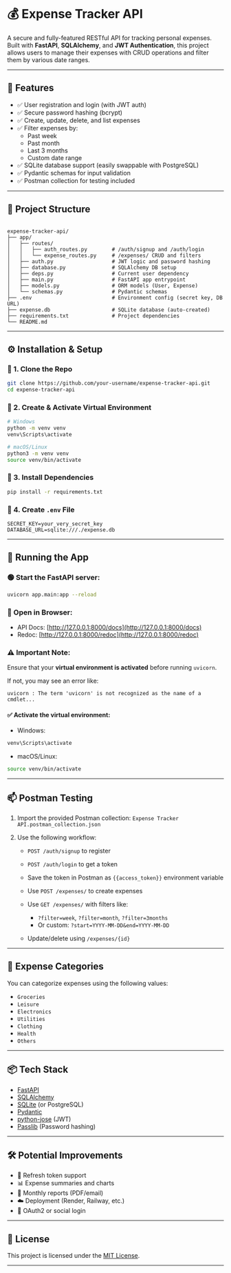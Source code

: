 # 💰 Expense Tracker API

A secure and fully-featured RESTful API for tracking personal expenses. Built with **FastAPI**, **SQLAlchemy**, and **JWT Authentication**, this project allows users to manage their expenses with CRUD operations and filter them by various date ranges.

---

## 🚀 Features

- ✅ User registration and login (with JWT auth)
- ✅ Secure password hashing (bcrypt)
- ✅ Create, update, delete, and list expenses
- ✅ Filter expenses by:
  - Past week
  - Past month
  - Last 3 months
  - Custom date range
- ✅ SQLite database support (easily swappable with PostgreSQL)
- ✅ Pydantic schemas for input validation
- ✅ Postman collection for testing included

---

## 📁 Project Structure

```

expense-tracker-api/
├── app/
│   ├── routes/
│   │   ├── auth_routes.py        # /auth/signup and /auth/login
│   │   └── expense_routes.py     # /expenses/ CRUD and filters
│   ├── auth.py                   # JWT logic and password hashing
│   ├── database.py               # SQLAlchemy DB setup
│   ├── deps.py                   # Current user dependency
│   ├── main.py                   # FastAPI app entrypoint
│   ├── models.py                 # ORM models (User, Expense)
│   └── schemas.py                # Pydantic schemas
├── .env                          # Environment config (secret key, DB URL)
├── expense.db                    # SQLite database (auto-created)
├── requirements.txt              # Project dependencies
└── README.md

````

---

## ⚙️ Installation & Setup

### 🔹 1. Clone the Repo
```bash
git clone https://github.com/your-username/expense-tracker-api.git
cd expense-tracker-api
````

### 🔹 2. Create & Activate Virtual Environment

```bash
# Windows
python -m venv venv
venv\Scripts\activate

# macOS/Linux
python3 -m venv venv
source venv/bin/activate
```

### 🔹 3. Install Dependencies

```bash
pip install -r requirements.txt
```

### 🔹 4. Create `.env` File

```env
SECRET_KEY=your_very_secret_key
DATABASE_URL=sqlite:///./expense.db
```

---

## 🧪 Running the App

### 🟢 Start the FastAPI server:

```bash
uvicorn app.main:app --reload
```

### 🔗 Open in Browser:

* API Docs: [http://127.0.0.1:8000/docs](http://127.0.0.1:8000/docs)
* Redoc: [http://127.0.0.1:8000/redoc](http://127.0.0.1:8000/redoc)

### ⚠️ **Important Note:**

Ensure that your **virtual environment is activated** before running `uvicorn`.  

If not, you may see an error like:
```
uvicorn : The term 'uvicorn' is not recognized as the name of a cmdlet...
```

#### ✅ Activate the virtual environment:
* Windows:
```bash
venv\Scripts\activate
```

* macOS/Linux:
```bash
source venv/bin/activate
```

---

## 📫 Postman Testing

1. Import the provided Postman collection: `Expense Tracker API.postman_collection.json`
2. Use the following workflow:

   * `POST /auth/signup` to register
   * `POST /auth/login` to get a token
   * Save the token in Postman as `{{access_token}}` environment variable
   * Use `POST /expenses/` to create expenses
   * Use `GET /expenses/` with filters like:

     * `?filter=week`, `?filter=month`, `?filter=3months`
     * Or custom: `?start=YYYY-MM-DD&end=YYYY-MM-DD`
   * Update/delete using `/expenses/{id}`

---

## 🧠 Expense Categories

You can categorize expenses using the following values:

* `Groceries`
* `Leisure`
* `Electronics`
* `Utilities`
* `Clothing`
* `Health`
* `Others`

---

## 📦 Tech Stack

* [FastAPI](https://fastapi.tiangolo.com/)
* [SQLAlchemy](https://www.sqlalchemy.org/)
* [SQLite](https://www.sqlite.org/) (or PostgreSQL)
* [Pydantic](https://docs.pydantic.dev/)
* [python-jose](https://python-jose.readthedocs.io/) (JWT)
* [Passlib](https://passlib.readthedocs.io/) (Password hashing)

---

## 🛠 Potential Improvements

* 🔄 Refresh token support
* 📊 Expense summaries and charts
* 🧾 Monthly reports (PDF/email)
* ☁️ Deployment (Render, Railway, etc.)
* 🔐 OAuth2 or social login

---

## 🪪 License

This project is licensed under the [MIT License](LICENSE).

---


